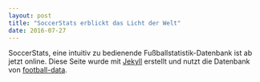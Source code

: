 ```yaml
---
layout: post
title: "SoccerStats erblickt das Licht der Welt"
date: 2016-07-27
---
```


SoccerStats, eine intuitiv zu bedienende Fußballstatistik-Datenbank ist ab jetzt online. Diese Seite wurde mit [Jekyll](http://jekyllrb.com) erstellt und nutzt die Datenbank von [football-data](http://api.football-data.org/index).
